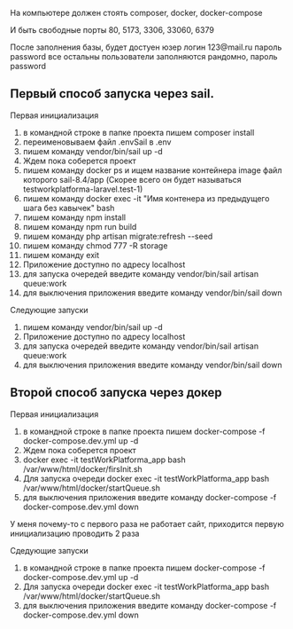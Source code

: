 <p>
На компьютере должен стоять composer, docker, docker-compose

И быть свободные порты 80, 5173, 3306, 33060, 6379</p>
<p>
После заполнения базы, будет достуен юзер логин 123@mail.ru пароль password
все остальны пользователи заполняются рандомно, пароль password
</p>

<h2>Первый способ запуска через sail.
</h2>
<p>Первая инициализация</p>
    <ol>
    <li>
        в командной строке в папке проекта пишем composer install
    </li>    
    <li>
        переименовываем файл .envSail в .env
    </li>   
    <li>
    пишем команду vendor/bin/sail up -d
    </li>
    <li>Ждем пока соберется проект</li>
    <li>пишем команду docker ps и ищем название контейнера  image файл которого sail-8.4/app (Скорее всего он будет называться testworkplatforma-laravel.test-1)</li>
    <li>пишем команду docker exec -it "Имя контенера из предыдущего шага без кавычек" bash</li>
    <li>пишем команду npm install</li>
    <li>пишем команду npm run build</li>
    <li>пишем команду php artisan migrate:refresh --seed</li>
    <li>пишем команду chmod 777 -R storage</li>
    <li>пишем команду exit</li>
    <li>Приложение доступно по адресу localhost</li>
    <li>для запуска очередей введите команду vendor/bin/sail artisan queue:work</li>
    <li>для выключения приложения введите команду vendor/bin/sail down</li>
</ol>
<p>Следующие запуски</p>
<ol>
    <li>
    пишем команду vendor/bin/sail up -d
    </li>
    <li>Приложение доступно по адресу localhost</li>
    <li>для запуска очередей введите команду vendor/bin/sail artisan queue:work</li>
    <li>для выключения приложения введите команду vendor/bin/sail down</li>

</ol>
<h2>Второй способ запуска через докер</h2>
<p>Первая инициализация</p>
    <ol>
    <li>в командной строке в папке проекта пишем
    docker-compose -f docker-compose.dev.yml up -d</li>    
    <li>Ждем пока соберется проект</li>    
    <li>docker exec -it testWorkPlatforma_app bash /var/www/html/docker/firsInit.sh</li>    
    <li>Для запуска очереди docker exec -it testWorkPlatforma_app bash /var/www/html/docker/startQueue.sh</li>    
    <li>для выключения приложения введите команду docker-compose -f docker-compose.dev.yml down</li>
</ol>
<p>У меня почему-то с первого раза не работает сайт, приходится первую инициализацию проводить 2 раза</p>

<p>Сдедующие запуски </p>
<ol>
    <li>в командной строке в папке проекта пишем
    docker-compose -f docker-compose.dev.yml up -d</li> 
    <li>Для запуска очереди docker exec -it testWorkPlatforma_app bash /var/www/html/docker/startQueue.sh</li>    
    <li>для выключения приложения введите команду docker-compose -f docker-compose.dev.yml down</li>
</ol>
